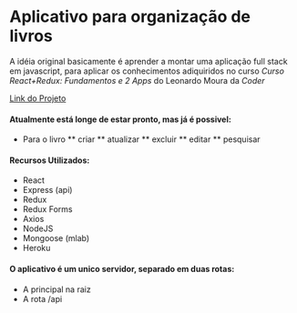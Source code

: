 # Aplicativo para organização de livros

A idéia original basicamente é aprender a montar uma aplicação
full stack em javascript, para aplicar os conhecimentos adiquiridos 
no curso *Curso React+Redux: Fundamentos e 2 Apps* do Leonardo Moura da _Coder_

[Link do Projeto](https://library-app-simple.herokuapp.com/)

#### Atualmente está longe de estar pronto, mas já é possivel:
* Para o livro
** criar 
** atualizar
** excluir
** editar
** pesquisar

#### Recursos Utilizados:
* React
* Express (api)
* Redux
* Redux Forms
* Axios
* NodeJS
* Mongoose (mlab)
* Heroku

#### O aplicativo é um unico servidor, separado em duas rotas:
* A principal na raiz
* A rota /api


